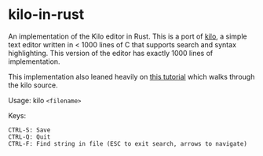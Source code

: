 # kilo-in-rust
An implementation of the Kilo editor in Rust.
This is a port of [kilo](https://github.com/antirez/kilo), a simple text editor written in < 1000 lines of C that supports search and syntax highlighting.
This version of the editor has exactly 1000 lines of implementation.

This implementation also leaned heavily on [this tutorial](http://viewsourcecode.org/snaptoken/kilo/) which walks through the kilo source.

Usage: kilo `<filename>`

Keys:

    CTRL-S: Save
    CTRL-Q: Quit
    CTRL-F: Find string in file (ESC to exit search, arrows to navigate)
